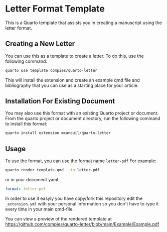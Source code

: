 # Letter Format Template

This is a Quarto template that assists you in creating a manuscript using the letter format.

## Creating a New Letter

You can use this as a template to create a letter.
To do this, use the following command:

```bash
quarto use template compies/quarto-letter
```

This will install the extension and create an example qmd file and bibliography that you can use as a starting place for your article.

## Installation For Existing Document

You may also use this format with an existing Quarto project or document.
From the quarto project or document directory, run the following command to install this format:

```bash
quarto install extension mcanouil/quarto-letter
```

## Usage

To use the format, you can use the format name `letter-pdf`
For example:

```bash
quarto render template.qmd --to letter-pdf
```

or in your document yaml

```yaml
format: letter-pdf
```

In order to use it easyly you have copy/fork this repository edit the `_extension.yml` with your personal information so you don't have to type it every time in your main qmd-file.

You can view a preview of the rendered template at https://github.com/compies/quarto-letter/blob/main/Example/Example.pdf
